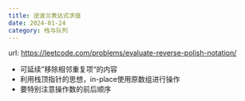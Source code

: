 ```yaml
---
title: 逆波兰表达式求值
date: 2024-01-24
category: 栈与队列
---
```


url: https://leetcode.com/problems/evaluate-reverse-polish-notation/



- 可延续”移除相邻重复项“的内容
- 利用栈顶指针的思想，in-place使用原数组进行操作
- 要特别注意操作数的前后顺序